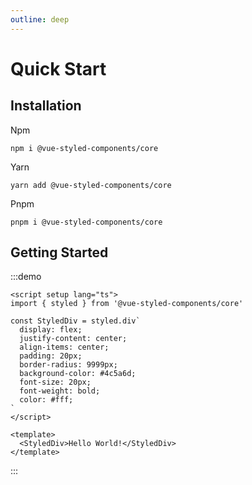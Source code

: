 ```yaml
---
outline: deep
---
```


# Quick Start

## Installation

Npm

```shell
npm i @vue-styled-components/core
```

Yarn

```shell
yarn add @vue-styled-components/core
```

Pnpm

```shell
pnpm i @vue-styled-components/core
```

## Getting Started

:::demo

```vue
<script setup lang="ts">
import { styled } from '@vue-styled-components/core'

const StyledDiv = styled.div`
  display: flex;
  justify-content: center;
  align-items: center;
  padding: 20px;
  border-radius: 9999px;
  background-color: #4c5a6d;
  font-size: 20px;
  font-weight: bold;
  color: #fff;
`
</script>

<template>
  <StyledDiv>Hello World!</StyledDiv>
</template>
```

:::
